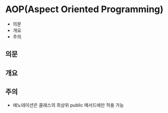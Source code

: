 # AOP(Aspect Oriented Programming)

- 의문
- 개요
- 주의

## 의문

## 개요

## 주의

- 애노테이션은 클래스의 최상위 public 메서드에만 적용 가능
